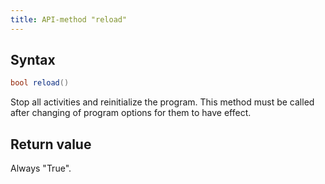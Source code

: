 ```yaml
---
title: API-method "reload"
---
```

## Syntax
```C#
bool reload()
```

Stop all activities and reinitialize the program. This method must be called after changing of program options for them to have effect.

## Return value
Always "True".

